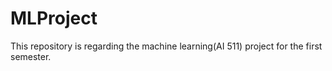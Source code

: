 # MLProject
This repository is regarding the machine learning(AI 511) project for the first semester.

